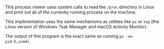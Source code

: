 This process viewer uses system calls to read the `/proc` directory in Linux and print out all of the currently running process on the machine.

This implimentation uses the same mechanisms as utilities like `ps` or `top` (the Linux version of Windows Task Manager and macOS Activity Monitor).

The output of this program is the exact same as running `ps -eo pid:5,ucmd)`.
